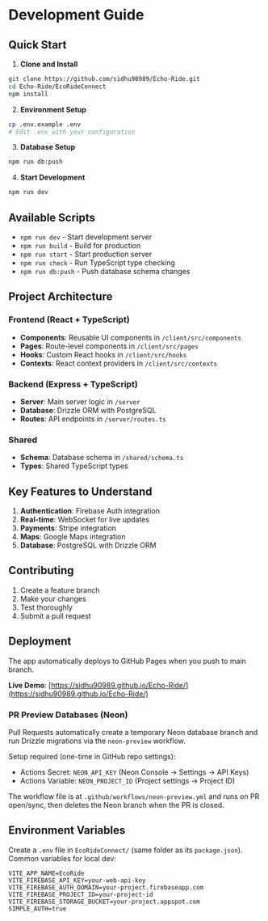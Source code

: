 # Development Guide

## Quick Start

1. **Clone and Install**
```bash
git clone https://github.com/sidhu90989/Echo-Ride.git
cd Echo-Ride/EcoRideConnect
npm install
```

2. **Environment Setup**
```bash
cp .env.example .env
# Edit .env with your configuration
```

3. **Database Setup**
```bash
npm run db:push
```

4. **Start Development**
```bash
npm run dev
```

## Available Scripts

- `npm run dev` - Start development server
- `npm run build` - Build for production
- `npm run start` - Start production server
- `npm run check` - Run TypeScript type checking
- `npm run db:push` - Push database schema changes

## Project Architecture

### Frontend (React + TypeScript)
- **Components**: Reusable UI components in `/client/src/components`
- **Pages**: Route-level components in `/client/src/pages`
- **Hooks**: Custom React hooks in `/client/src/hooks`
- **Contexts**: React context providers in `/client/src/contexts`

### Backend (Express + TypeScript)
- **Server**: Main server logic in `/server`
- **Database**: Drizzle ORM with PostgreSQL
- **Routes**: API endpoints in `/server/routes.ts`

### Shared
- **Schema**: Database schema in `/shared/schema.ts`
- **Types**: Shared TypeScript types

## Key Features to Understand

1. **Authentication**: Firebase Auth integration
2. **Real-time**: WebSocket for live updates
3. **Payments**: Stripe integration
4. **Maps**: Google Maps integration
5. **Database**: PostgreSQL with Drizzle ORM

## Contributing

1. Create a feature branch
2. Make your changes
3. Test thoroughly
4. Submit a pull request

## Deployment

The app automatically deploys to GitHub Pages when you push to main branch.

**Live Demo**: [https://sidhu90989.github.io/Echo-Ride/](https://sidhu90989.github.io/Echo-Ride/)

### PR Preview Databases (Neon)

Pull Requests automatically create a temporary Neon database branch and run Drizzle migrations via the `neon-preview` workflow.

Setup required (one-time in GitHub repo settings):
- Actions Secret: `NEON_API_KEY` (Neon Console → Settings → API Keys)
- Actions Variable: `NEON_PROJECT_ID` (Project settings → Project ID)

The workflow file is at `.github/workflows/neon-preview.yml` and runs on PR open/sync, then deletes the Neon branch when the PR is closed.

## Environment Variables

Create a `.env` file in `EcoRideConnect/` (same folder as its `package.json`). Common variables for local dev:

```env
VITE_APP_NAME=EcoRide
VITE_FIREBASE_API_KEY=your-web-api-key
VITE_FIREBASE_AUTH_DOMAIN=your-project.firebaseapp.com
VITE_FIREBASE_PROJECT_ID=your-project-id
VITE_FIREBASE_STORAGE_BUCKET=your-project.appspot.com
SIMPLE_AUTH=true
```